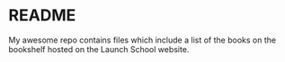 # README #
My awesome repo contains files which include a list of the books on the bookshelf hosted on the Launch School website.
